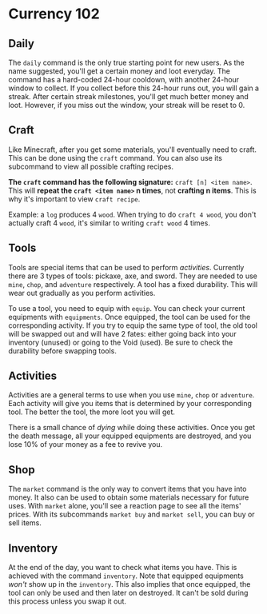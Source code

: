 # Currency 102

## Daily

The `daily` command is the only true starting point for new users. As the name suggested, you'll get a certain money and loot everyday. The command has a hard-coded 24-hour cooldown, with another 24-hour window to collect. If you collect before this 24-hour runs out, you will gain a streak. After certain streak milestones, you'll get much better money and loot. However, if you miss out the window, your streak will be reset to 0.

## Craft

Like Minecraft, after you get some materials, you'll eventually need to craft. This can be done using the `craft` command. You can also use its subcommand to view all possible crafting recipes.

**The `craft` command has the following signature:** `craft [n] <item name>`. This will **repeat the `craft <item name>` n times**, not **crafting n items**. This is why it's important to view `craft recipe`.

Example: a `log` produces 4 `wood`. When trying to do `craft 4 wood`, you don't actually craft 4 `wood`, it's similar to writing `craft wood` 4 times.

## Tools

Tools are special items that can be used to perform *activities*. Currently there are 3 types of tools: pickaxe, axe, and sword. They are needed to use `mine`, `chop`, and `adventure` respectively. A tool has a fixed durability. This will wear out gradually as you perform activities.

To use a tool, you need to equip with `equip`. You can check your current equipments with `equipments`. Once equipped, the tool can be used for the corresponding activity. If you try to equip the same type of tool, the old tool will be swapped out and will have 2 fates: either going back into your inventory (unused) or going to the Void (used). Be sure to check the durability before swapping tools.

## Activities

Activities are a general terms to use when you use `mine`, `chop` or `adventure`. Each activity will give you items that is determined by your corresponding tool. The better the tool, the more loot you will get.

There is a small chance of *dying* while doing these activities. Once you get the death message, all your equipped equipments are destroyed, and you lose 10% of your money as a fee to revive you.

## Shop

The `market` command is the only way to convert items that you have into money. It also can be used to obtain some materials necessary for future uses. With `market` alone, you'll see a reaction page to see all the items' prices. With its subcommands `market buy` and `market sell`, you can buy or sell items.

## Inventory

At the end of the day, you want to check what items you have. This is achieved with the command `inventory`. Note that equipped equipments *won't* show up in the `inventory`. This also implies that once equipped, the tool can only be used and then later on destroyed. It can't be sold during this process unless you swap it out.
